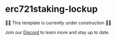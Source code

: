 # erc721staking-lockup

👷🚧 This template is currently under construction 🚧👷

Join our [Discord](https://discord.com/invite/thirdweb) to learn more and stay up to date.
